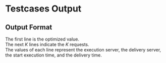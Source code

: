 Testcases Output
====

Output Format
---
The first line is the optimized value.<br>
The next $K$ lines indicate the $K$ requests.<br>
The values of each line represent the execution server, the delivery server, the start execution time, and the delivery time.<br>
